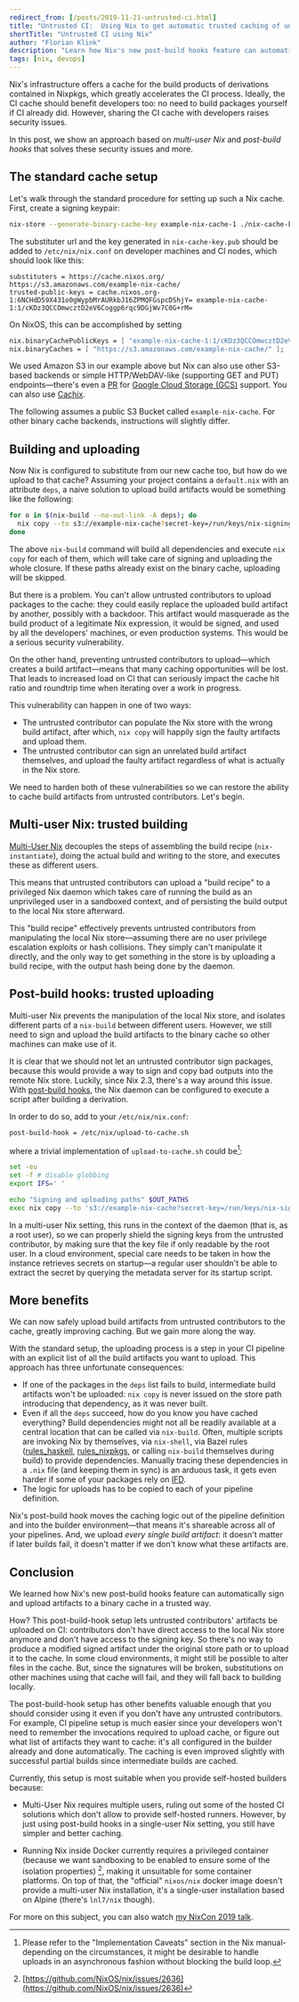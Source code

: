 ```yaml
---
redirect_from: [/posts/2019-11-21-untrusted-ci.html]
title: "Untrusted CI:  Using Nix to get automatic trusted caching of untrusted builds"
shortTitle: "Untrusted CI using Nix"
author: "Florian Klink"
description: "Learn how Nix's new post-build hooks feature can automatically sign and upload artifacts to a binary cache in a trusted way."
tags: [nix, devops]
---
```


[rules_haskell]: https://github.com/tweag/rules_haskell/#readme
[rules_nixpkgs]: https://github.com/tweag/rules_nixpkgs/#readme
[post-build-hooks]: https://nixos.org/nix/manual/#chap-post-build-hook
[multi-user-nix]: https://nixos.org/nix/manual/#ssec-multi-user

[^1]: Please refer to the "Implementation Caveats" section in the Nix manual-depending on the circumstances, it might be desirable to handle uploads in an asynchronous fashion without blocking the build loop.
[^2]: [https://github.com/NixOS/nix/issues/2636](https://github.com/NixOS/nix/issues/2636)

Nix's infrastructure offers a cache for the build products of
derivations contained in Nixpkgs, which greatly accelerates the CI
process. Ideally, the CI cache should benefit developers too: no
need to build packages yourself if CI already did. However, sharing
the CI cache with developers raises security issues.

In this post, we show an approach based on _multi-user Nix_ and
_post-build hooks_ that solves these security issues and more.

## The standard cache setup

Let's walk through the standard procedure for setting up such a Nix cache.
First, create a signing keypair:

```bash
nix-store --generate-binary-cache-key example-nix-cache-1 ./nix-cache-key.sec ./nix-cache-key.pub
```

The substituter url and the key generated in `nix-cache-key.pub` should be
added to `/etc/nix/nix.conf` on developer machines and CI nodes, which should
look like this:

```
substituters = https://cache.nixos.org/ https://s3.amazonaws.com/example-nix-cache/
trusted-public-keys = cache.nixos.org-1:6NCHdD59X431o0gWypbMrAURkbJ16ZPMQFGspcDShjY= example-nix-cache-1:1/cKDz3QCCOmwcztD2eV6Coggp6rqc9DGjWv7C0G+rM=
```

On NixOS, this can be accomplished by setting

```nix
nix.binaryCachePublicKeys = [ "example-nix-cache-1:1/cKDz3QCCOmwcztD2eV6Coggp6rqc9DGjWv7C0G+rM=" ];
nix.binaryCaches = [ "https://s3.amazonaws.com/example-nix-cache/" ];
```

We used Amazon S3 in our example above but Nix can also use other S3-based backends or simple
HTTP/WebDAV-like (supporting GET and PUT) endpoints—there's even a
[PR](https://github.com/NixOS/nix/pull/3021) for [Google Cloud Storage (GCS)](https://cloud.google.com/storage/) support. You can
also use [Cachix](https://cachix.org/).

The following assumes a public S3 Bucket called `example-nix-cache`.
For other binary cache backends, instructions will slightly differ.

## Building and uploading

Now Nix is configured to substitute from our new cache too, but how do we
upload to that cache? Assuming your project contains a `default.nix` with an
attribute `deps`, a naive solution to upload build artifacts would be something
like the following:

```bash
for o in $(nix-build --no-out-link -A deps); do
  nix copy --to s3://example-nix-cache?secret-key=/run/keys/nix-signing-key $o
done
```

The above `nix-build` command will build all dependencies and
execute `nix copy` for each of them, which will take care of signing and
uploading the whole closure. If these paths already exist on the binary cache,
uploading will be skipped.

But there is a problem. You can't allow untrusted contributors to upload
packages to the cache: they could easily replace the uploaded build
artifact by another, possibly with a backdoor. This artifact would
masquerade as the build product of a legitimate Nix expression, it would
be signed, and used by all the developers' machines, or even
production systems. This would be a serious security vulnerability.

On the other hand, preventing untrusted contributors to upload—which creates a build artifact—means that many caching opportunities will be lost. That
leads to increased load on CI that can seriously impact the
cache hit ratio and roundtrip time when iterating over a work in
progress.

This vulnerability can happen in one of two ways:

- The untrusted contributor can populate the Nix store with the wrong build
  artifact, after which, `nix copy` will happily sign the faulty
  artifacts and upload them.
- The untrusted contributor can sign an unrelated build artifact themselves,
  and upload the faulty artifact regardless of what is actually in the
  Nix store.

We need to harden both of these vulnerabilities so we can restore the ability
to cache build artifacts from untrusted contributors. Let's begin.

## Multi-user Nix: trusted building

[Multi-User Nix][multi-user-nix] decouples the steps of assembling the build
recipe (`nix-instantiate`), doing the actual build and writing to the store,
and executes these as different users.

This means that untrusted contributors can upload a "build recipe" to a privileged Nix
daemon which takes care of running the build as an unprivileged user in a
sandboxed context, and of persisting the build output to the local Nix store
afterward.

This "build recipe" effectively prevents untrusted contributors from manipulating the local Nix store—assuming there are no user privilege escalation exploits or hash collisions. They
simply can't manipulate it directly, and the only way to get something in the
store is by uploading a build recipe, with the output hash being done by the
daemon.

## Post-build hooks: trusted uploading

Multi-user Nix prevents the manipulation of the local Nix store, and isolates
different parts of a `nix-build` between different users. However, we still
need to sign and upload the build artifacts to the binary cache so other
machines can make use of it.

It is clear that we should not let an untrusted contributor sign packages, because
this would provide a way to sign and copy bad outputs into the remote Nix
store. Luckily, since Nix 2.3, there's a way around this issue. With
[post-build hooks][post-build-hooks], the Nix daemon can be configured to
execute a script after building a derivation.

In order to do so, add to your `/etc/nix/nix.conf`:

```
post-build-hook = /etc/nix/upload-to-cache.sh
```

where a trivial implementation of `upload-to-cache.sh` could be[^1]:

```bash
set -eu
set -f # disable globbing
export IFS=' '

echo "Signing and uploading paths" $OUT_PATHS
exec nix copy --to 's3://example-nix-cache?secret-key=/run/keys/nix-signing-key' $OUT_PATHS
```

In a multi-user Nix setting, this runs in the context of the daemon
(that is, as a
root user), so we can properly shield the signing keys from the untrusted contributor,
by making sure that the key file if only readable by the root user. In a cloud
environment, special care needs to be taken in how the instance retrieves
secrets on startup—a regular user shouldn't be able to extract the secret by
querying the metadata server for its startup script.

## More benefits

We can now safely upload build artifacts from untrusted contributors to the
cache, greatly improving caching. But we gain more along the way.

With the standard setup, the uploading process is a step in your CI
pipeline with an explicit list of all the build artifacts you want
to upload. This approach has three unfortunate consequences:

- If one of the packages in the `deps` list fails to build,
  intermediate build artifacts won't be uploaded: `nix copy` is never
  issued on the store path introducing that dependency, as it was
  never built.
- Even if all the `deps` succeed, how do you know you have cached
  everything? Build dependencies might not all be readily available at
  a central location that can be called via `nix-build`. Often,
  multiple scripts are invoking Nix by themselves, via `nix-shell`,
  via Bazel rules ([rules_haskell][rules_haskell],
  [rules_nixpkgs][rules_nixpkgs], or calling `nix-build` themselves
  during build) to provide dependencies. Manually tracing these
  dependencies in a `.nix` file (and keeping them in sync) is an arduous task,
  it gets even harder if some of your packages rely on
  [IFD](https://nixos.wiki/wiki/Import_From_Derivation).
- The logic for uploads has to be copied to each of your pipeline
  definition.

Nix's post-build hook moves the caching logic out of the
pipeline definition and into the builder environment—that means it's
shareable across all of your pipelines. And, we upload _every single build
artifact_: it doesn't matter if later builds fail, it doesn't matter
if we don't know what these artifacts are.

## Conclusion

We learned how Nix's new post-build hooks feature can automatically sign and upload artifacts to a binary cache in a trusted way.

How? This post-build-hook setup lets untrusted contributors' artifacts be
uploaded on CI: contributors don't have direct access to the local Nix
store anymore and don't have access to the signing key. So there's no
way to produce a modified signed artifact under the original store
path or to upload it to the cache. In some cloud environments, it might
still be possible to alter files in the cache. But, since the signatures
will be broken, substitutions on other machines using that cache will
fail, and they will fall back to building locally.

The post-build-hook setup has other benefits valuable
enough that you should consider using it even if you don't have any untrusted
contributors. For example, CI pipeline setup is much easier since your developers won't need
to remember the invocations required to upload cache, or figure out
what list of artifacts they want to cache: it's all configured in the
builder already and done automatically. The caching is even improved slightly with successful partial builds since intermediate builds are
cached.

Currently, this setup is most suitable when you provide self-hosted
builders because:

- Multi-User Nix requires multiple users, ruling out some of the hosted CI
  solutions which don't allow to provide self-hosted runners. However, by just using
  post-build hooks in a single-user Nix setting, you still have
  simpler and better caching.

- Running Nix inside Docker currently requires a privileged container (because
  we want sandboxing to be enabled to ensure some of the isolation properties)
  [^2], making it unsuitable for some container platforms. On top of that,
  the "official" `nixos/nix` docker image doesn't provide a multi-user Nix
  installation, it's a single-user installation based on Alpine (there's
  `lnl7/nix` though).

For more on this subject, you can also watch [my NixCon 2019 talk](https://www.youtube.com/watch?v=NB8YHWc7dLk).
